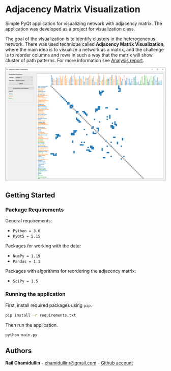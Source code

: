 # Adjacency Matrix Visualization

Simple PyQt application for visualizing network with adjacency matrix.
The application was developed as a project for visualization class.

The goal of the visualization is to identify clusters in the heterogeneous network. 
There was used technique called **Adjacency Matrix Visualization**, 
where the main idea is to visualize a network as a matrix, 
and the challenge is to reorder columns and rows in such a way that the matrix will 
show cluster of path patterns. For more information see [Analysis report](Analysis%20report.pdf).

![Application Example - Similarity based reordering](figures/adjacency_matrix_viz_similarity_based.PNG)

## Getting Started
### Package Requirements
General requirements:
* `Python = 3.6`
* `PyQt5 = 5.15`

Packages for working with the data:
* `NumPy = 1.19`
* `Pandas = 1.1`

Packages with algorithms for reordering the adjacency matrix:
* `SciPy = 1.5`


### Running the application

First, install required packages using `pip`.
```bash
pip install -r requirements.txt
```

Then run the application.
```bash
python main.py
```

## Authors
**Rail Chamidullin** - chamidullinr@gmail.com  - [Github account](https://github.com/chamidullinr)
